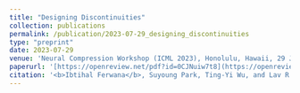 ```yaml
---
title: "Designing Discontinuities"
collection: publications
permalink: /publication/2023-07-29_designing_discontinuities
type: "preprint"
date: 2023-07-29
venue: 'Neural Compression Workshop (ICML 2023), Honolulu, Hawaii, 29 July 2023'
paperurl: '[https://openreview.net/pdf?id=0CJNuiw7t8](https://openreview.net/pdf?id=0CJNuiw7t8)'
citation: '<b>Ibtihal Ferwana</b>, Suyoung Park, Ting-Yi Wu, and Lav R. Varshney, “Designing Discontinuities” in Neural Compression Workshop (ICML 2023), Honolulu, Hawaii, 29 July 2023.'
---
```

